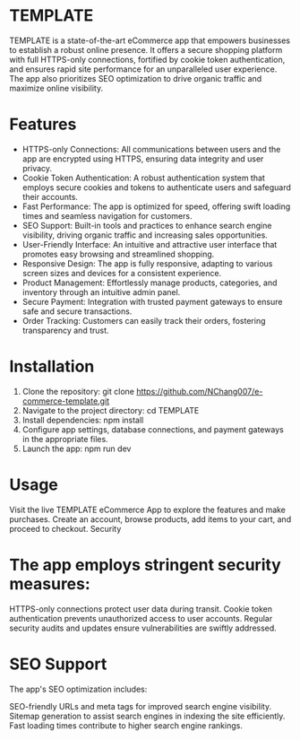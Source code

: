 # TEMPLATE
  TEMPLATE is a state-of-the-art eCommerce app that empowers businesses to establish a robust online presence. It offers a secure shopping platform with full HTTPS-only connections, fortified by cookie token authentication, and ensures rapid site performance for an unparalleled user experience. The app also prioritizes SEO optimization to drive organic traffic and maximize online visibility.

# Features

  - HTTPS-only Connections: All communications between users and the app are encrypted using HTTPS, ensuring data integrity and user privacy.
  - Cookie Token Authentication: A robust authentication system that employs secure cookies and tokens to authenticate users and safeguard their accounts.
  - Fast Performance: The app is optimized for speed, offering swift loading times and seamless navigation for customers.
  - SEO Support: Built-in tools and practices to enhance search engine visibility, driving organic traffic and increasing sales opportunities.
  - User-Friendly Interface: An intuitive and attractive user interface that promotes easy browsing and streamlined shopping.
  - Responsive Design: The app is fully responsive, adapting to various screen sizes and devices for a consistent experience.
  - Product Management: Effortlessly manage products, categories, and inventory through an intuitive admin panel.
  - Secure Payment: Integration with trusted payment gateways to ensure safe and secure transactions.
  - Order Tracking: Customers can easily track their orders, fostering transparency and trust.

# Installation

  1. Clone the repository: git clone https://github.com/NChang007/e-commerce-template.git
  2. Navigate to the project directory: cd TEMPLATE
  3. Install dependencies: npm install
  4. Configure app settings, database connections, and payment gateways in the appropriate files.
  5. Launch the app: npm run dev

# Usage

  Visit the live TEMPLATE eCommerce App to explore the features and make purchases. Create an account, browse products, add items to your cart, and proceed to checkout.
  Security
  
# The app employs stringent security measures:

  HTTPS-only connections protect user data during transit.
  Cookie token authentication prevents unauthorized access to user accounts.
  Regular security audits and updates ensure vulnerabilities are swiftly addressed.

# SEO Support

  The app's SEO optimization includes:

  SEO-friendly URLs and meta tags for improved search engine visibility.
  Sitemap generation to assist search engines in indexing the site efficiently.
  Fast loading times contribute to higher search engine rankings.
